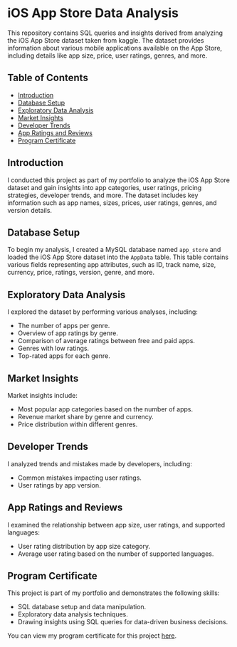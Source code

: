 # iOS App Store Data Analysis

This repository contains SQL queries and insights derived from analyzing the iOS App Store dataset taken from kaggle. The dataset provides information about various mobile applications available on the App Store, including details like app size, price, user ratings, genres, and more.

## Table of Contents

- [Introduction](#introduction)
- [Database Setup](#database-setup)
- [Exploratory Data Analysis](#exploratory-data-analysis)
- [Market Insights](#market-insights)
- [Developer Trends](#developer-trends)
- [App Ratings and Reviews](#app-ratings-and-reviews)
- [Program Certificate](#program-certificate)

## Introduction

I conducted this project as part of my portfolio to analyze the iOS App Store dataset and gain insights into app categories, user ratings, pricing strategies, developer trends, and more. The dataset includes key information such as app names, sizes, prices, user ratings, genres, and version details.

## Database Setup

To begin my analysis, I created a MySQL database named `app_store` and loaded the iOS App Store dataset into the `AppData` table. This table contains various fields representing app attributes, such as ID, track name, size, currency, price, ratings, version, genre, and more.

## Exploratory Data Analysis

I explored the dataset by performing various analyses, including:

- The number of apps per genre.
- Overview of app ratings by genre.
- Comparison of average ratings between free and paid apps.
- Genres with low ratings.
- Top-rated apps for each genre.

## Market Insights

Market insights include:

- Most popular app categories based on the number of apps.
- Revenue market share by genre and currency.
- Price distribution within different genres.

## Developer Trends

I analyzed trends and mistakes made by developers, including:

- Common mistakes impacting user ratings.
- User ratings by app version.

## App Ratings and Reviews

I examined the relationship between app size, user ratings, and supported languages:

- User rating distribution by app size category.
- Average user rating based on the number of supported languages.

## Program Certificate

This project is part of my portfolio and demonstrates the following skills:

- SQL database setup and data manipulation.
- Exploratory data analysis techniques.
- Drawing insights using SQL queries for data-driven business decisions.

You can view my program certificate for this project [here](https://www.udemy.com/certificate/UC-328ae17c-df7d-46ce-84ff-abc120c0b61a/).
